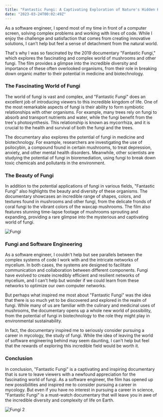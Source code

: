 ```yaml
---
title: "Fantastic Fungi: A Captivating Exploration of Nature's Hidden Kingdom"
date: "2023-03-24T00:02:49Z"
---
```


As a software engineer, I spend most of my time in front of a computer screen, solving complex problems and working with lines of code. While I enjoy the challenge and satisfaction that comes from creating innovative solutions, I can't help but feel a sense of detachment from the natural world.

That's why I was so fascinated by the 2019 documentary "Fantastic Fungi," which explores the fascinating and complex world of mushrooms and other fungi. The film provides a glimpse into the incredible diversity and importance of these often overlooked organisms, from their role in breaking down organic matter to their potential in medicine and biotechnology.

### The Fascinating World of Fungi

The world of fungi is vast and complex, and "Fantastic Fungi" does an excellent job of introducing viewers to this incredible kingdom of life. One of the most remarkable aspects of fungi is their ability to form symbiotic relationships with other organisms. For example, many trees rely on fungi to absorb and transport nutrients and water, while the fungi benefit from the tree's photosynthesis. This relationship is known as mycorrhiza, and it is crucial to the health and survival of both the fungi and the trees.

The documentary also explores the potential of fungi in medicine and biotechnology. For example, researchers are investigating the use of psilocybin, a compound found in certain mushrooms, to treat depression, anxiety, and other mental health disorders. Meanwhile, other scientists are studying the potential of fungi in bioremediation, using fungi to break down toxic chemicals and pollutants in the environment.

### The Beauty of Fungi

In addition to the potential applications of fungi in various fields, "Fantastic Fungi" also highlights the beauty and diversity of these organisms. The documentary showcases an incredible range of shapes, colors, and textures found in mushrooms and other fungi, from the delicate fronds of coral fungi to the vibrant colors of the waxcap mushrooms. The film also features stunning time-lapse footage of mushrooms sprouting and expanding, providing a rare glimpse into the mysterious and captivating world of fungi.

![ Fungi ](https://images.pexels.com/photos/10480645/pexels-photo-10480645.png?auto=compress&cs=tinysrgb&w=632)

### Fungi and Software Engineering

As a software engineer, I couldn't help but see parallels between the complex systems of code I work with and the intricate networks of mycelium. In both cases, the systems are designed to facilitate communication and collaboration between different components. Fungi have evolved to create incredibly efficient and resilient networks of mycelium, and I can't help but wonder if we could learn from these networks to optimize our own computer networks.

But perhaps what inspired me most about "Fantastic Fungi" was the idea that there is so much yet to be discovered and explored in the realm of fungi. While many of us are familiar with the culinary and medicinal uses of mushrooms, the documentary opens up a whole new world of possibility, from the potential of fungi in biotechnology to the role they might play in environmental sustainability.

In fact, the documentary inspired me to seriously consider pursuing a career in mycology, the study of fungi. While the idea of leaving the world of software engineering behind may seem daunting, I can't help but feel that the rewards of exploring this incredible field would be worth it.

### Conclusion

In conclusion, "Fantastic Fungi" is a captivating and inspiring documentary that is sure to leave viewers with a newfound appreciation for the fascinating world of fungi. As a software engineer, the film has opened up new possibilities and inspired me to consider pursuing a career in mycology. But even if you have no interest in pursuing a career in science, "Fantastic Fungi" is a must-watch documentary that will leave you in awe of the incredible diversity and complexity of life on Earth.

![ Fungi 2](https://images.pexels.com/photos/8584592/pexels-photo-8584592.jpeg?auto=compress&cs=tinysrgb&w=632)